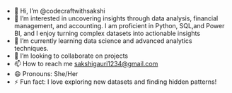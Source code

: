 - 👋 Hi, I’m @codecraftwithsakshi
- 👀 I’m interested in uncovering insights through data analysis, financial management, and accounting. I am proficient in Python, SQL,and Power BI, and I enjoy turning complex datasets into actionable insights
- 🌱 I’m currently learning data science and advanced analytics techniques.
- 💞️ I’m looking to collaborate on projects
- 📫 How to reach me sakshigauri1234@gmail.com
- 😄 Pronouns: She/Her
- ⚡ Fun fact: I love exploring new datasets and finding hidden patterns!

<!---
codecraftwithsakshi/codecraftwithsakshi is a ✨ special ✨ repository because its `README.md` (this file) appears on your GitHub profile.
You can click the Preview link to take a look at your changes.
--->
